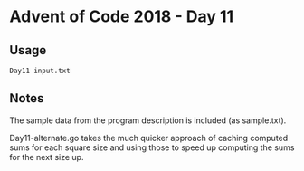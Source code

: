 # Advent of Code 2018 - Day 11

## Usage
```
Day11 input.txt
```

## Notes
The sample data from the program description is included (as sample.txt).

Day11-alternate.go takes the much quicker approach of caching computed sums for each square size and using those to speed up computing the sums for the next size up.